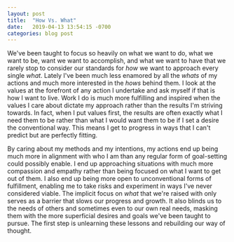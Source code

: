 ```yaml
---
layout: post
title:  "How Vs. What"
date:   2019-04-13 13:54:15 -0700
categories: blog post
---
```


We've been taught to focus so heavily on what we want to do, what we want to be, want we want to accomplish, and what we want to have that we rarely stop to consider our standards for *how* we want to approach every single *what*. Lately I've been much less enamored by all the *whats* of my actions and much more interested in the *hows* behind them. I look at the values at the forefront of any action I undertake and ask myself if that is how I want to live. Work I do is much more fulfilling and inspired when the values I care about dictate my approach rather than the results I'm striving towards. In fact, when I put values first, the results are often exactly what I need them to be rather than what I would want them to be if I set a desire the conventional way. This means I get to progress in ways that I can't predict but are perfectly fitting. 

By caring about my methods and my intentions, my actions end up being much more in alignment with who I am than any regular form of goal-setting could possibly enable. I end up approaching situations with much more compassion and empathy rather than being focused on what I want to get out of them. I also end up being more open to unconventional forms of fulfillment, enabling me to take risks and experiment in ways I've never considered viable. The implicit focus on *what* that we're raised with only serves as a barrier that slows our progress and growth. It also blinds us to the needs of others and sometimes even to our own real needs, masking them with the more superficial desires and goals we've been taught to pursue. The first step is unlearning these lessons and rebuilding our way of thought. 
